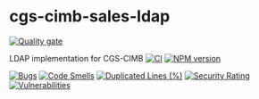 # cgs-cimb-sales-ldap
[![Quality gate](https://sonarcloud.io/api/project_badges/quality_gate?project=cgs-cimb-sales-ldap)](https://sonarcloud.io/dashboard?id=cgs-cimb-sales-ldap)

LDAP implementation for CGS-CIMB
[![CI](https://github.com/markdown-it/markdown-it/workflows/CI/badge.svg)](https://github.com/staizen-dilhan/cgs-cimb-sales-ldap/actions)
[![NPM version](https://img.shields.io/npm/v/markdown-it.svg?style=flat)](https://github.com/staizen-dilhan/cgs-cimb-sales-ldap)

[![Bugs](https://sonarcloud.io/api/project_badges/measure?project=cgs-cimb-sales-ldap&metric=bugs)](https://sonarcloud.io/dashboard?id=cgs-cimb-sales-ldap)
[![Code Smells](https://sonarcloud.io/api/project_badges/measure?project=cgs-cimb-sales-ldap&metric=code_smells)](https://sonarcloud.io/dashboard?id=cgs-cimb-sales-ldap)
[![Duplicated Lines (%)](https://sonarcloud.io/api/project_badges/measure?project=cgs-cimb-sales-ldap&metric=duplicated_lines_density)](https://sonarcloud.io/dashboard?id=cgs-cimb-sales-ldap)
[![Security Rating](https://sonarcloud.io/api/project_badges/measure?project=cgs-cimb-sales-ldap&metric=security_rating)](https://sonarcloud.io/dashboard?id=cgs-cimb-sales-ldap)
[![Vulnerabilities](https://sonarcloud.io/api/project_badges/measure?project=cgs-cimb-sales-ldap&metric=vulnerabilities)](https://sonarcloud.io/dashboard?id=cgs-cimb-sales-ldap)
